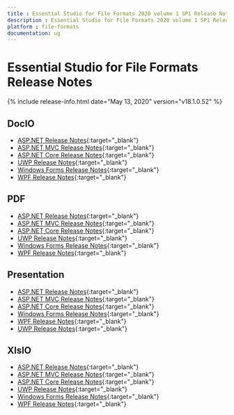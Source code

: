 ```yaml
---
title : Essential Studio for File Formats 2020 volume 1 SP1 Release Notes  
description : Essential Studio for File Formats 2020 volume 1 SP1 Release Notes  
platform : file-formats
documentation: ug
---
```


# Essential Studio for File Formats  Release Notes  

{% include release-info.html date="May 13, 2020" version="v18.1.0.52" %} 

## DocIO

* [ASP.NET Release Notes](/aspnet/release-notes/v18.1.0.52#docio){:target="_blank"}
* [ASP.NET MVC Release Notes](/aspnetmvc/release-notes/v18.1.0.52#docio){:target="_blank"}
* [ASP.NET Core Release Notes](/aspnet-core/release-notes/v18.1.0.52#docio){:target="_blank"}
* [UWP Release Notes](/uwp/release-notes/v18.1.0.52#docio){:target="_blank"}
* [Windows Forms Release Notes](/windowsforms/release-notes/v18.1.0.52#docio){:target="_blank"}
* [WPF Release Notes](/wpf/release-notes/v18.1.0.52#docio){:target="_blank"}


## PDF

* [ASP.NET Release Notes](/aspnet/release-notes/v18.1.0.52#pdf){:target="_blank"}
* [ASP.NET MVC Release Notes](/aspnetmvc/release-notes/v18.1.0.52#pdf){:target="_blank"}
* [ASP.NET Core Release Notes](/aspnet-core/release-notes/v18.1.0.52#pdf){:target="_blank"}
* [UWP Release Notes](/uwp/release-notes/v18.1.0.52#pdf){:target="_blank"}
* [Windows Forms Release Notes](/windowsforms/release-notes/v18.1.0.52#pdf){:target="_blank"}
* [WPF Release Notes](/wpf/release-notes/v18.1.0.52#pdf){:target="_blank"}


## Presentation

* [ASP.NET Release Notes](/aspnet/release-notes/v18.1.0.52#presentation){:target="_blank"}
* [ASP.NET MVC Release Notes](/aspnetmvc/release-notes/v18.1.0.52#presentation){:target="_blank"}
* [ASP.NET Core Release Notes](/aspnet-core/release-notes/v18.1.0.52#presentation){:target="_blank"}
* [Windows Forms Release Notes](/windowsforms/release-notes/v18.1.0.52#presentation){:target="_blank"}
* [WPF Release Notes](/wpf/release-notes/v18.1.0.52#presentation){:target="_blank"}
* [UWP Release Notes](/uwp/release-notes/v18.1.0.52#presentation){:target="_blank"}


## XlsIO

* [ASP.NET Release Notes](/aspnet/release-notes/v18.1.0.52#xlsio){:target="_blank"}
* [ASP.NET MVC Release Notes](/aspnetmvc/release-notes/v18.1.0.52#xlsio){:target="_blank"}
* [ASP.NET Core Release Notes](/aspnet-core/release-notes/v18.1.0.52#xlsio){:target="_blank"}
* [UWP Release Notes](/uwp/release-notes/v18.1.0.52#xlsio){:target="_blank"}
* [Windows Forms Release Notes](/windowsforms/release-notes/v18.1.0.52#xlsio){:target="_blank"}
* [WPF Release Notes](/wpf/release-notes/v18.1.0.52#xlsio){:target="_blank"}